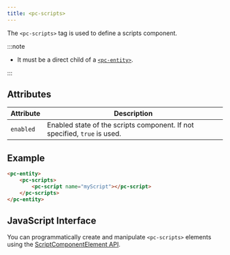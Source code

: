 ```yaml
---
title: <pc-scripts>
---
```


The `<pc-scripts>` tag is used to define a scripts component.

:::note

* It must be a direct child of a [`<pc-entity>`](../pc-entity).

:::

## Attributes

| Attribute | Description |
| --- | --- |
| `enabled` | Enabled state of the scripts component. If not specified, `true` is used. |

## Example

```html
<pc-entity>
    <pc-scripts>
        <pc-script name="myScript"></pc-script>
    </pc-scripts>
</pc-entity>
```

## JavaScript Interface

You can programmatically create and manipulate `<pc-scripts>` elements using the [ScriptComponentElement API](https://api.playcanvas.com/web-components/classes/ScriptComponentElement.html).
